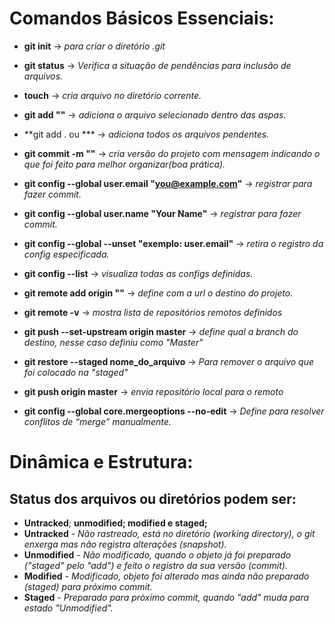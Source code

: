 # Comandos Básicos Essenciais:


- **git init** -> *para criar o diretório .git*

- **git status** -> *Verifica a situação de pendências para inclusão de arquivos.*

- **touch** -> *cria arquivo no diretório corrente.*

- **git add ""** -> *adiciona o arquivo selecionado dentro das aspas.*

- **git add . ou *** -> *adiciona todos os arquivos pendentes.*

- **git commit -m ""** -> *cria versão do projeto com mensagem indicando o que foi feito para melhor organizar(boa prática).*
- **git config --global user.email "you@example.com"** -> *registrar para fazer commit.*

- **git config --global user.name "Your Name"** -> *registrar para fazer commit.*

- **git config --global --unset "exemplo: user.email"** -> *retira o registro da config especificada.*

- **git config --list** -> *visualiza todas as configs definidas.*

- **git remote add origin ""** -> *define com a url o destino do projeto.*

- **git remote -v** -> *mostra lista de repositórios remotos definidos*

- **git push --set-upstream origin master** -> *define qual a branch do destino, nesse caso definiu como "Master"*

- **git restore --staged nome_do_arquivo** -> *Para remover o arquivo que foi colocado na "staged"*

- **git push origin master** -> *envia repositório local para o remoto*

- **git config --global core.mergeoptions --no-edit** -> *Define para resolver conflitos de “merge” manualmente.*



# Dinâmica e Estrutura:

## Status dos arquivos ou diretórios podem ser: 

- **Untracked**; **unmodified; modified e staged;**
- **Untracked** - *Não rastreado, está no diretório (working directory), o git enxerga mas não registra alterações (snapshot).*
- **Unmodified** - *Não modificado, quando o objeto já foi preparado ("staged" pelo "add") e feito o registro da sua versão (commit).*
- **Modified** - *Modificado, objeto foi alterado mas ainda não preparado (staged) para próximo commit.*
- **Staged** - *Preparado para próximo commit, quando "add" muda para estado "Unmodified".*